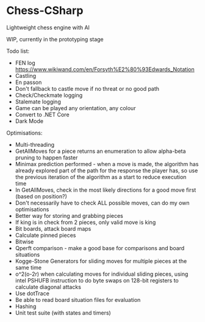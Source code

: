 # Chess-CSharp
Lightweight chess engine with AI

WIP, currently in the prototyping stage

Todo list:
- FEN log https://www.wikiwand.com/en/Forsyth%E2%80%93Edwards_Notation
- Castling
- En passon
- Don't fallback to castle move if no threat or no good path
- Check/Checkmate logging
- Stalemate logging
- Game can be played any orientation, any colour
- Convert to .NET Core
- Dark Mode

Optimisations:
- Multi-threading
- GetAllMoves for a piece returns an enumeration to allow alpha-beta pruning to happen faster
- Minimax prediction performed - when a move is made, the algorithm has already explored part of the path for the response the player has, so use the previous iteration of the algorithm as a start to reduce execution time
- In GetAllMoves, check in the most likely directions for a good move first (based on position?)
- Don't necessarily have to check ALL possible moves, can do my own optimisations
- Better way for storing and grabbing pieces
- If king is in check from 2 pieces, only valid move is king
- Bit boards, attack board maps
- Calculate pinned pieces
- Bitwise
- Qperft comparison - make a good base for comparisons and board situations
- Kogge-Stone Generators for sliding moves for multiple pieces at the same time
- o^2(o-2r) when calculating moves for individual sliding pieces, using intel PSHUFB instruction to do byte swaps on 128-bit registers to calculate diagonal attacks
- Use dotTrace
- Be able to read board situation files for evaluation
- Hashing
- Unit test suite (with states and timers)